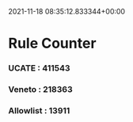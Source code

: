 2021-11-18 08:35:12.833344+00:00
# Rule Counter 
 ### UCATE : 411543

 ### Veneto : 218363

 ### Allowlist : 13911